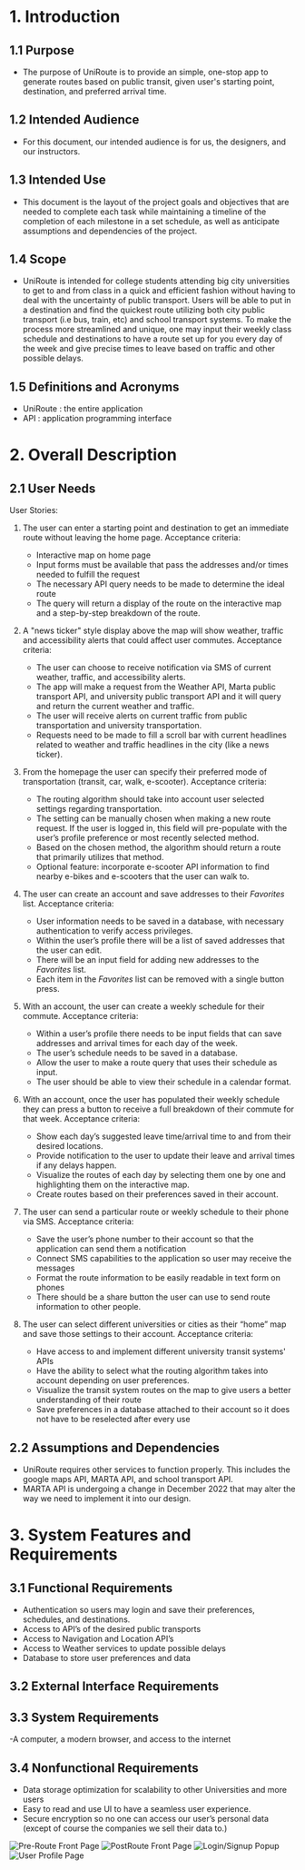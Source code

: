 # 1. Introduction

## 1.1 Purpose

- The purpose of UniRoute is to provide an simple, one-stop app to generate routes based on public transit, given user's starting point, destination, and preferred arrival time.

## 1.2 Intended Audience

- For this document, our intended audience is for us, the designers, and our instructors.

## 1.3 Intended Use

- This document is the layout of the project goals and objectives that are needed to complete each task while maintaining a timeline of the completion of each milestone in a set schedule, as well as anticipate assumptions and dependencies of the project.

## 1.4 Scope

- UniRoute is intended for college students attending big city universities to get to and from class in a quick and efficient fashion without having to deal with the uncertainty of public transport. Users will be able to put in a destination and find the quickest route utilizing both city public transport (i.e bus, train, etc) and school transport systems. To make the process more streamlined and unique, one may input their weekly class schedule and destinations to have a route set up for you every day of the week and give precise times to leave based on traffic and other possible delays.

## 1.5 Definitions and Acronyms

- UniRoute
  : the entire application
- API
  : application programming interface

# 2. Overall Description

## 2.1 User Needs

User Stories:

1.  The user can enter a starting point and destination to get an immediate route without leaving the home page.
    Acceptance criteria:

    - Interactive map on home page
    - Input forms must be available that pass the addresses and/or times needed to fulfill the request
    - The necessary API query needs to be made to determine the ideal route
    - The query will return a display of the route on the interactive map and a step-by-step breakdown of the route.

2.  A "news ticker" style display above the map will show weather, traffic and accessibility alerts that could affect user commutes.
    Acceptance criteria:

    - The user can choose to receive notification via SMS of current weather, traffic, and accessibility alerts.
    - The app will make a request from the Weather API, Marta public transport API, and university public transport API and it will query and return the current weather and traffic.
    - The user will receive alerts on current traffic from public transportation and university transportation.
    - Requests need to be made to fill a scroll bar with current headlines related to weather and traffic headlines in the city (like a news ticker).

3.  From the homepage the user can specify their preferred mode of transportation (transit, car, walk, e-scooter).
    Acceptance criteria:

    - The routing algorithm should take into account user selected settings regarding transportation.
    - The setting can be manually chosen when making a new route request. If the user is logged in, this field will pre-populate with the user’s profile preference or most recently selected method.
    - Based on the chosen method, the algorithm should return a route that primarily utilizes that method.
    - Optional feature: incorporate e-scooter API information to find nearby e-bikes and e-scooters that the user can walk to.

4.  The user can create an account and save addresses to their _Favorites_ list.
    Acceptance criteria:

    - User information needs to be saved in a database, with necessary authentication to verify access privileges.
    - Within the user’s profile there will be a list of saved addresses that the user can edit.
    - There will be an input field for adding new addresses to the _Favorites_ list.
    - Each item in the _Favorites_ list can be removed with a single button press.

5.  With an account, the user can create a weekly schedule for their commute.
    Acceptance criteria:

    - Within a user’s profile there needs to be input fields that can save addresses and arrival times for each day of the week.
    - The user’s schedule needs to be saved in a database.
    - Allow the user to make a route query that uses their schedule as input.
    - The user should be able to view their schedule in a calendar format.

6.  With an account, once the user has populated their weekly schedule they can press a button to receive a full breakdown of their commute for that week.
    Acceptance criteria:

    - Show each day’s suggested leave time/arrival time to and from their desired locations.
    - Provide notification to the user to update their leave and arrival times if any delays happen.
    - Visualize the routes of each day by selecting them one by one and highlighting them on the interactive map.
    - Create routes based on their preferences saved in their account.

7.  The user can send a particular route or weekly schedule to their phone via SMS.
    Acceptance criteria:

    - Save the user’s phone number to their account so that the application can send them a notification
    - Connect SMS capabilities to the application so user may receive the messages
    - Format the route information to be easily readable in text form on phones
    - There should be a share button the user can use to send route information to other people.

8.  The user can select different universities or cities as their “home” map and save those settings to their account.
    Acceptance criteria:

    - Have access to and implement different university transit systems' APIs
    - Have the ability to select what the routing algorithm takes into account depending on user preferences.
    - Visualize the transit system routes on the map to give users a better understanding of their route
    - Save preferences in a database attached to their account so it does not have to be reselected after every use

## 2.2 Assumptions and Dependencies

- UniRoute requires other services to function properly. This includes the google maps API, MARTA API, and school transport API.
- MARTA API is undergoing a change in December 2022 that may alter the way we need to implement it into our design.

# 3. System Features and Requirements

## 3.1 Functional Requirements

- Authentication so users may login and save their preferences, schedules, and destinations.
- Access to API’s of the desired public transports
- Access to Navigation and Location API’s
- Access to Weather services to update possible delays
- Database to store user preferences and data

## 3.2 External Interface Requirements

## 3.3 System Requirements

-A computer, a modern browser, and access to the internet

## 3.4 Nonfunctional Requirements

- Data storage optimization for scalability to other Universities and more users
- Easy to read and use UI to have a seamless user experience.
- Secure encryption so no one can access our user’s personal data (except of course the companies we sell their data to.)

![Pre-Route Front Page](wireframe/homePage.jpg)
![PostRoute Front Page](wireframe/homePageResults.jpg)
![Login/Signup Popup](wireframe/loginPopup.jpg)
![User Profile Page](wireframe/profilePage.jpg)
